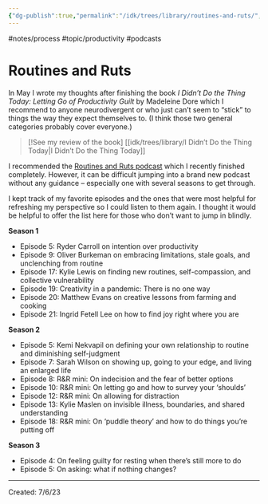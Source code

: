 ```yaml
---
{"dg-publish":true,"permalink":"/idk/trees/library/routines-and-ruts/","created":"2024-12-14T11:48:08.924-05:00","updated":"2025-06-25T20:42:13.884-04:00"}
---
```


#notes/process #topic/productivity #podcasts
# Routines and Ruts

In May I wrote my thoughts after finishing the book _I Didn’t Do the Thing Today: Letting Go of Productivity Guilt_ by Madeleine Dore which I recommend to anyone neurodivergent or who just can’t seem to “stick” to things the way they expect themselves to. (I think those two general categories probably cover everyone.)

> [!See my review of the book]
> [[idk/trees/library/I Didn’t Do the Thing Today\|I Didn’t Do the Thing Today]]


I recommended the [Routines and Ruts podcast](https://extraordinaryroutines.com/podcast) which I recently finished completely. However, it can be difficult jumping into a brand new podcast without any guidance – especially one with several seasons to get through.

I kept track of my favorite episodes and the ones that were most helpful for refreshing my perspective so I could listen to them again. I thought it would be helpful to offer the list here for those who don’t want to jump in blindly.

**Season 1**

- Episode 5: Ryder Carroll on intention over productivity
- Episode 9: Oliver Burkeman on embracing limitations, stale goals, and unclenching from routine
- Episode 17: Kylie Lewis on finding new routines, self-compassion, and collective vulnerability
- Episode 19: Creativity in a pandemic: There is no one way
- Episode 20: Matthew Evans on creative lessons from farming and cooking
- Episode 21: Ingrid Fetell Lee on how to find joy right where you are

**Season 2**

- Episode 5: Kemi Nekvapil on defining your own relationship to routine and diminishing self-judgment
- Episode 7: Sarah Wilson on showing up, going to your edge, and living an enlarged life
- Episode 8: R&R mini: On indecision and the fear of better options
- Episode 10: R&R mini: On letting go and how to survey your ‘shoulds’
- Episode 12: R&R mini: On allowing for distraction
- Episode 13: Kylie Maslen on invisible illness, boundaries, and shared understanding
- Episode 18: R&R mini: On ‘puddle theory’ and how to do things you’re putting off

**Season 3**

- Episode 4: On feeling guilty for resting when there’s still more to do
- Episode 5: On asking: what if nothing changes?

---
Created: 7/6/23